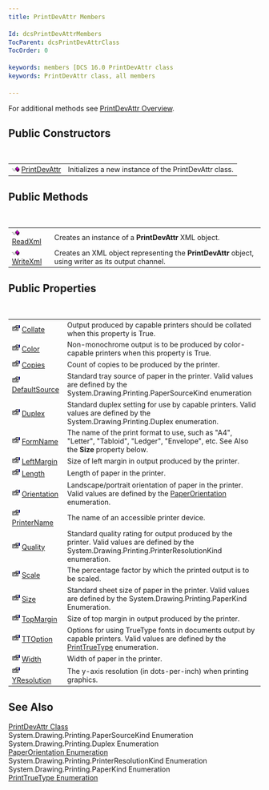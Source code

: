 ```yaml
---
title: PrintDevAttr Members

Id: dcsPrintDevAttrMembers
TocParent: dcsPrintDevAttrClass
TocOrder: 0

keywords: members [DCS 16.0 PrintDevAttr class
keywords: PrintDevAttr class, all members

---
```


For additional methods see [PrintDevAttr Overview](print-dev-attr-class.html).
## Public Constructors

<br />


|      |      |
| ---- | ---- |
| <img height="11" alt="public property" src="images/public-method.gif" width="15" border="0" x-maintain-ratio="TRUE" /> [ PrintDevAttr](print-dev-attr-class-print-dev-attr-constructors.html) | Initializes a new instance of the PrintDevAttr class. |



## Public Methods

<br />


|      |      |
| ---- | ---- |
| <img height="11" alt="public property" src="images/public-method.gif" width="15" border="0" x-maintain-ratio="TRUE" /> [ReadXml](print-dev-attr-class-read-xml-method.html) | Creates an instance of a **PrintDevAttr** XML object. |
| <img height="11" alt="public property" src="images/public-method.gif" width="15" border="0" x-maintain-ratio="TRUE" /> [WriteXml](print-dev-attr-class-write-xml-method.html) | Creates an XML object representing the **PrintDevAttr** object, using writer as its output channel. |



## Public Properties

<br />


|      |      |
| ---- | ---- |
| <img alt="public property" src="images/property.bmp" width="16" height="16" border="0" /> [ Collate](print-dev-attr-class-collate-property.html) | Output produced by capable printers should be collated when this property is True. |
| <img alt="public property" src="images/property.bmp" width="16" height="16" border="0" /> [ Color](print-dev-attr-class-color-property.html) | Non-monochrome output is to be produced by color-capable printers when this property is True. |
| <img alt="public property" src="images/property.bmp" width="16" height="16" border="0" /> [ Copies](print-dev-attr-class-copies-property.html) | Count of copies to be produced by the printer. |
| <img height="16" alt="public property" src="images/property.bmp" width="16" border="0" /> [ DefaultSource](print-dev-attr-class-default-source-property.html) | Standard tray source of paper in the printer. Valid values are defined by the System.Drawing.Printing.PaperSourceKind enumeration |
| <img alt="public property" src="images/property.bmp" width="16" height="16" border="0" /> [ Duplex](print-dev-attr-class-duplex-property.html) | Standard duplex setting for use by capable printers. Valid values are defined by the System.Drawing.Printing.Duplex enumeration. |
| <img alt="public property" src="images/property.bmp" width="16" height="16" border="0" /> [ FormName](print-dev-attr-class-form-name-property.html) | The name of the print format to use, such as "A4", "Letter", "Tabloid", "Ledger", "Envelope", etc. See Also the **Size** property below. |
| <img alt="public property" src="images/property.bmp" width="16" height="16" border="0" /> [ LeftMargin](print-dev-attr-class-left-margin-property.html) | Size of left margin in output produced by the printer. |
| <img alt="public property" src="images/property.bmp" width="16" height="16" border="0" /> [ Length](print-dev-attr-class-length-property.html) | Length of paper in the printer. |
| <img alt="public property" src="images/property.bmp" width="16" height="16" border="0" /> [Orientation](print-dev-attr-class-orientation-property.html) | Landscape/portrait orientation of paper in the printer. Valid values are defined by the [PaperOrientation](paper-orientation-enumeration.html) enumeration. |
| <img alt="public property" src="images/property.bmp" width="16" height="16" border="0" /> [ PrinterName](print-dev-attr-class-printer-name-property.html) | The name of an accessible printer device. |
| <img alt="public property" src="images/property.bmp" width="16" height="16" border="0" /> [ Quality](print-dev-attr-class-quality-property.html) | Standard quality rating for output produced by the printer. Valid values are defined by the System.Drawing.Printing.PrinterResolutionKind enumeration. |
| <img alt="public property" src="images/property.bmp" width="16" height="16" border="0" /> [ Scale](print-dev-attr-class-scale-property.html) | The percentage factor by which the printed output is to be scaled. |
| <img height="16" alt="public property" src="images/property.bmp" width="16" border="0" /> [Size](print-dev-attr-class-size-property.html) | Standard sheet size of paper in the printer. Valid values are defined by the System.Drawing.Printing.PaperKind Enumeration. |
| <img alt="public property" src="images/property.bmp" width="16" height="16" border="0" /> [ TopMargin](print-dev-attr-class-top-margin-property.html) | Size of top margin in output produced by the printer. |
| <img alt="public property" src="images/property.bmp" width="16" height="16" border="0" /> [ TTOption](print-dev-attr-classTTOption-property.html) | Options for using TrueType fonts in documents output by capable printers. Valid values are defined by the [PrintTrueType](print-true-type-enumeration.html) enumeration. |
| <img height="16" alt="public property" src="images/property.bmp" width="16" border="0" /> [Width](print-dev-attr-class-width-property.html) | Width of paper in the printer. |
| <img alt="public property" src="images/property.bmp" width="16" height="16" border="0" /> [ YResolution](print-dev-attr-class-yresolution-property.html) | The y-axis resolution (in dots-per-inch) when printing graphics. |



## See Also


[PrintDevAttr Class](print-dev-attr-class.html)
      <br />System.Drawing.Printing.PaperSourceKind 
Enumeration
      <br />System.Drawing.Printing.Duplex 
Enumeration
      <br />[PaperOrientation Enumeration](paper-orientation-enumeration.html)<br />System.Drawing.Printing.PrinterResolutionKind 
Enumeration
      <br />System.Drawing.Printing.PaperKind 
Enumeration
      <br />[PrintTrueType Enumeration](print-true-type-enumeration.html)

